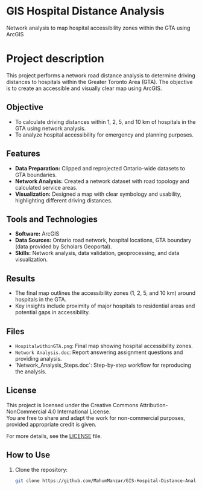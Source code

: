 # GIS Hospital Distance Analysis

Network analysis to map hospital accessibility zones within the GTA using ArcGIS

# Project description
This project performs a network road distance analysis to determine driving distances to hospitals within the Greater Toronto Area (GTA). The objective is to create an accessible and visually clear map using ArcGIS.

## Objective
- To calculate driving distances within 1, 2, 5, and 10 km of hospitals in the GTA using network analysis.
- To analyze hospital accessibility for emergency and planning purposes.

## Features
- **Data Preparation:** Clipped and reprojected Ontario-wide datasets to GTA boundaries.
- **Network Analysis:** Created a network dataset with road topology and calculated service areas.
- **Visualization:** Designed a map with clear symbology and usability, highlighting different driving distances.

## Tools and Technologies
- **Software:** ArcGIS
- **Data Sources:** Ontario road network, hospital locations, GTA boundary (data provided by Scholars Geoportal).
- **Skills:** Network analysis, data validation, geoprocessing, and data visualization.

## Results
- The final map outlines the accessibility zones (1, 2, 5, and 10 km) around hospitals in the GTA.
- Key insights include proximity of major hospitals to residential areas and potential gaps in accessibility.

## Files
- `HospitalwithinGTA.png`: Final map showing hospital accessibility zones.
- `Network Analysis.doc`: Report answering assignment questions and providing analysis.
- 'Network_Analysis_Steps.doc`: Step-by-step workflow for reproducing the analysis.

## License  
This project is licensed under the Creative Commons Attribution-NonCommercial 4.0 International License.  
You are free to share and adapt the work for non-commercial purposes, provided appropriate credit is given.  

For more details, see the [LICENSE](./LICENSE) file.  

## How to Use
1. Clone the repository:  
   ```bash
   git clone https://github.com/MahumManzar/GIS-Hospital-Distance-Analysis.git

